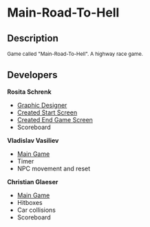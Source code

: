 # Main-Road-To-Hell
## Description
<sup>Game called "Main-Road-To-Hell". A highway race game.</sup>

## Developers
**Rosita Schrenk**
- [Graphic Designer](pixel-street.png)
- [Created Start Screen](start.py)
- [Created End Game Screen](Game_over.py)
- Scoreboard

**Vladislav Vasiliev**
- [Main Game](Main.py)
- Timer
- NPC movement and reset

**Christian Glaeser**
- [Main Game](Main.py)
- Hitboxes
- Car collisions
- Scoreboard